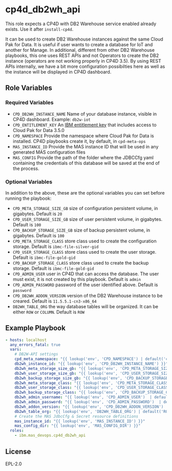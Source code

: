 cp4d_db2wh_api
==============

This role expects a CP4D with DB2 Warehouse service enabled already exists. Use it after `install-cp4d`.

It can be used to create DB2 Warehouse instances against the same Cloud Pak for Data. It is useful if user wants to create a database for IoT and another for Manage. In additional, different from other DB2 Warehouse playbooks, this one uses REST APIs and not Operators to create the DB2 instance (operators are not working properly in CP4D 3.5). By using REST APIs internally, we have a bit more configuration possibilties here as well as the instance will be displayed in CP4D dashboard.

Role Variables
--------------

### Required Variables

- `CPD_DB2WH_INSTANCE_NAME` Name of your database instance, visible in CP4D dashboard. Example: `db2w-iot`
- `CPD_ENTITLEMENT_KEY` An [IBM entitlement key](https://myibm.ibm.com/products-services/containerlibrary) that includes access to Cloud Pak for Data 3.5.0
- `CPD_NAMESPACE` Provide the namespace where Cloud Pak for Data is installed. CP4D playbooks create it, by default, in `cpd-meta-ops`
- `MAS_INSTANCE_ID` Provide the MAS instance ID that will be used in any generated MAS configuration files
- `MAS_CONFIG` Provide the path of the folder where the JDBCCfg yaml containing the credentials of this database will be saved at the end of the process.

### Optional Variables

In addition to the above, these are the optional variables you can set before running the playbook:

- `CPD_META_STORAGE_SIZE_GB` size of configuration persistent volume, in gigabytes. Default is `20`
- `CPD_USER_STORAGE_SIZE_GB` size of user persistent volume, in gigabytes. Default is `100`
- `CPD_BACKUP_STORAGE_SIZE_GB` size of backup persistent volume, in gigabytes. Default is `100`
- `CPD_META_STORAGE_CLASS` store class used to create the configuration storage. Default is `ibmc-file-silver-gid`
- `CPD_USER_STORAGE_CLASS` store class used to create the user storage. Default is `ibmc-file-gold-gid`
- `CPD_BACKUP_STORAGE_CLASS` store class used to create the backup storage. Default is `ibmc-file-gold-gid`
- `CPD_ADMIN_USER` user in CP4D that can access the database. The user must exist, it is not created by this playbook. Default is `admin`
- `CPD_ADMIN_PASSWORD` password of the user identified above. Default is `password`
- `CPD_DB2WH_ADDON_VERSION` version of the DB2 Warehouse instance to be creared. Default is `11.5.5.1-cn3-x86_64`
- `DB2WH_TABLE_ORG` the way database tables will be organized. It can be either `ROW` or `COLUMN`. Default is `ROW`


Example Playbook
----------------

```yaml
- hosts: localhost
  any_errors_fatal: true
  vars:
    # DB2W-API settings
    cpd_meta_namespace: "{{ lookup('env', 'CPD_NAMESPACE') | default('cpd-meta-ops', true) }}"
    db2wh_instance_id: "{{ lookup('env', 'CPD_DB2WH_INSTANCE_NAME') }}" # e.g. db2w-iot or db2w-manage
    db2wh_meta_storage_size_gb: "{{ lookup('env', 'CPD_META_STORAGE_SIZE_GB') | default(20, true) }}"
    db2wh_user_storage_size_gb: "{{ lookup('env', 'CPD_USER_STORAGE_SIZE_GB') | default(100, true) }}"
    db2wh_backup_storage_size_gb: "{{ lookup('env', 'CPD_BACKUP_STORAGE_SIZE_GB') | default(100, true) }}"
    db2wh_meta_storage_class: "{{ lookup('env', 'CPD_META_STORAGE_CLASS') | default('ibmc-file-silver-gid', true) }}"
    db2wh_user_storage_class: "{{ lookup('env', 'CPD_USER_STORAGE_CLASS') | default('ibmc-file-gold-gid', true)  }}"
    db2wh_backup_storage_class: "{{ lookup('env', 'CPD_BACKUP_STORAGE_CLASS') | default('ibmc-file-gold-gid', true)  }}"
    db2wh_admin_username: "{{ lookup('env', 'CPD_ADMIN_USER')  | default('admin', true) }}"
    db2wh_admin_password: "{{ lookup('env', 'CPD_ADMIN_PASSWORD')  | default('password', true) }}"
    db2wh_addon_version: "{{ lookup('env', 'CPD_DB2WH_ADDON_VERSION') | default('11.5.5.1-cn3-x86_64', true) }}"
    db2wh_table_org: "{{ lookup('env', 'DB2WH_TABLE_ORG') | default('ROW', true) }}" # e.g ROW or COLUMN
    # Create the MAS JdbcCfg & Secret resource definitions
    mas_instance_id: "{{ lookup('env', 'MAS_INSTANCE_ID') }}"
    mas_config_dir: "{{ lookup('env', 'MAS_CONFIG_DIR') }}"
  roles:
    - ibm.mas_devops.cp4d_db2wh_api
```

License
-------

EPL-2.0
